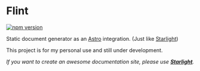 # Flint

[![npm version](https://badge.fury.io/js/@miracle-box%2Fflint.svg)](https://badge.fury.io/js/@miracle-box%2Fflint)

Static document generator as an [Astro](https://astro.build/) integration. (Just like [Starlight](https://starlight.astro.build/))

This project is for my personal use and still under development.

_If you want to create an awesome documentation site, please use [**Starlight**](https://starlight.astro.build/)._

